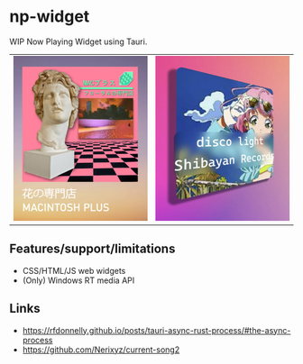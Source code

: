 # np-widget

WIP Now Playing Widget using Tauri.

|                                                       |                                                       |
| ----------------------------------------------------- | ----------------------------------------------------- |
| ![np/docs/screenshot-a.jpg](np/docs/screenshot-a.jpg) | ![np/docs/screenshot-a.jpg](np/docs/screenshot-b.jpg) |

## Features/support/limitations

- CSS/HTML/JS web widgets
- (Only) Windows RT media API

## Links

- https://rfdonnelly.github.io/posts/tauri-async-rust-process/#the-async-process
- https://github.com/Nerixyz/current-song2
